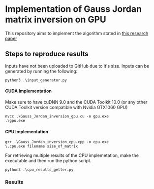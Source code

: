 # Implementation of Gauss Jordan matrix inversion on GPU

This repository aims to implement the algorithm stated in <a href='https://www.sciencedirect.com/science/article/pii/S0045794913002095'> this research paper </a>

## Steps to reproduce results

Inputs have not been uploaded to GitHub due to it's size. Inputs can be generated by running the following:
```
python3 .\input_generator.py
```

#### CUDA Implementation 
Make sure to have cuDNN 9.0 and the CUDA Toolkit 10.0 (or any other CUDA Toolkit version compatible with Nvidia GTX1060 GPU)

```
nvcc .\Gauss_Jordan_inversion_gpu.cu -o gpu.exe 
.\gpu.exe
```

#### CPU Implementation 

```
g++ .\Gauss_Jordan_inversion_cpu.cpp -o cpu.exe
\.cpu.exe filename size_of_matrix
```

For retrieving multiple results of the CPU implemetation, make the executable and then run the python script. 
```
python3 .\cpu_results_getter.py
```

### Results

